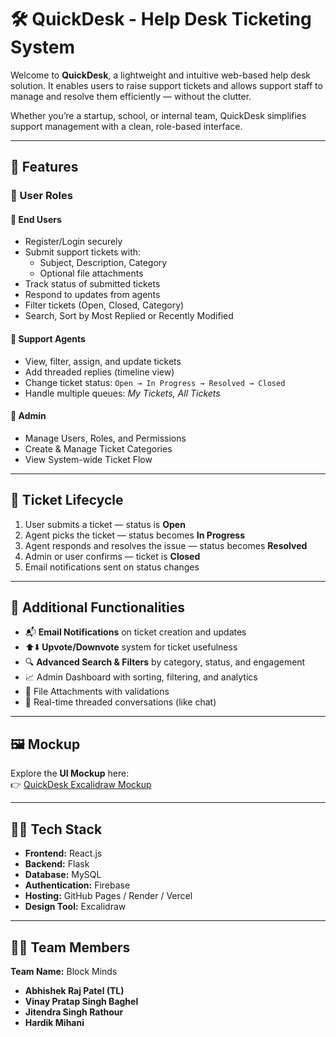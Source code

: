 # 🛠️ QuickDesk - Help Desk Ticketing System

Welcome to **QuickDesk**, a lightweight and intuitive web-based help desk solution. It enables users to raise support tickets and allows support staff to manage and resolve them efficiently — without the clutter.

Whether you’re a startup, school, or internal team, QuickDesk simplifies support management with a clean, role-based interface.

---

## 🚀 Features

### 👥 User Roles

#### 🔹 End Users
- Register/Login securely
- Submit support tickets with:
  - Subject, Description, Category
  - Optional file attachments
- Track status of submitted tickets
- Respond to updates from agents
- Filter tickets (Open, Closed, Category)
- Search, Sort by Most Replied or Recently Modified

#### 🔹 Support Agents
- View, filter, assign, and update tickets
- Add threaded replies (timeline view)
- Change ticket status: `Open → In Progress → Resolved → Closed`
- Handle multiple queues: *My Tickets, All Tickets*

#### 🔹 Admin
- Manage Users, Roles, and Permissions
- Create & Manage Ticket Categories
- View System-wide Ticket Flow

---

## 🔄 Ticket Lifecycle

1. User submits a ticket — status is **Open**
2. Agent picks the ticket — status becomes **In Progress**
3. Agent responds and resolves the issue — status becomes **Resolved**
4. Admin or user confirms — ticket is **Closed**
5. Email notifications sent on status changes

---

## 🧠 Additional Functionalities

- 📬 **Email Notifications** on ticket creation and updates  
- ⬆️⬇️ **Upvote/Downvote** system for ticket usefulness  
- 🔍 **Advanced Search & Filters** by category, status, and engagement  
- 📈 Admin Dashboard with sorting, filtering, and analytics  
- 📸 File Attachments with validations  
- 💬 Real-time threaded conversations (like chat)

---

## 🖼️ Mockup

Explore the **UI Mockup** here:  
👉 [QuickDesk Excalidraw Mockup](https://link.excalidraw.com/l/65VNwvy7c4X/83JslFMQqb3)

---

## 🧑‍💻 Tech Stack

- **Frontend:** React.js  
- **Backend:** Flask  
- **Database:** MySQL  
- **Authentication:** Firebase  
- **Hosting:** GitHub Pages / Render / Vercel  
- **Design Tool:** Excalidraw

---

## 👨🏻 Team Members

**Team Name:** Block Minds

- **Abhishek Raj Patel (TL)**
- **Vinay Pratap Singh Baghel**
- **Jitendra Singh Rathour**
- **Hardik Mihani**
